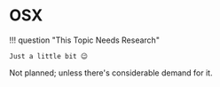 ﻿# OSX

!!! question "This Topic Needs Research"

    Just a little bit 😉

Not planned; unless there's considerable demand for it.
